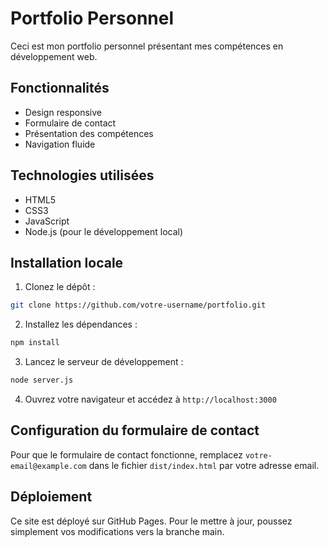 # Portfolio Personnel

Ceci est mon portfolio personnel présentant mes compétences en développement web.

## Fonctionnalités

- Design responsive
- Formulaire de contact
- Présentation des compétences
- Navigation fluide

## Technologies utilisées

- HTML5
- CSS3
- JavaScript
- Node.js (pour le développement local)

## Installation locale

1. Clonez le dépôt :
```bash
git clone https://github.com/votre-username/portfolio.git
```

2. Installez les dépendances :
```bash
npm install
```

3. Lancez le serveur de développement :
```bash
node server.js
```

4. Ouvrez votre navigateur et accédez à `http://localhost:3000`

## Configuration du formulaire de contact

Pour que le formulaire de contact fonctionne, remplacez `votre-email@example.com` dans le fichier `dist/index.html` par votre adresse email.

## Déploiement

Ce site est déployé sur GitHub Pages. Pour le mettre à jour, poussez simplement vos modifications vers la branche main. 